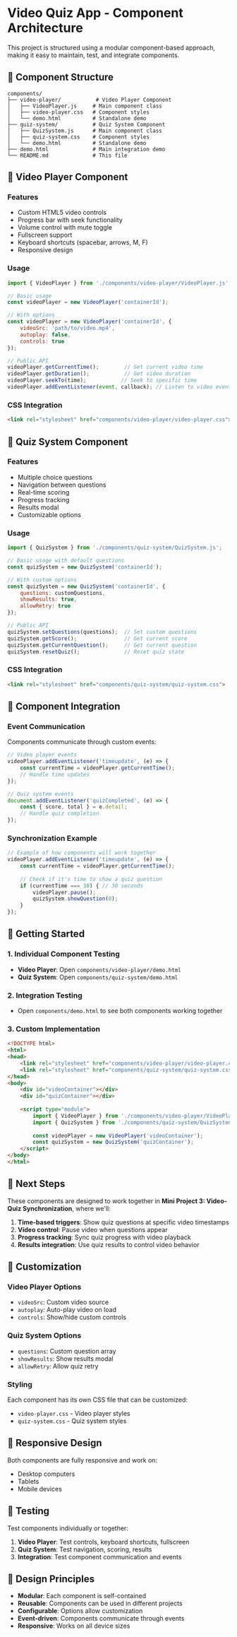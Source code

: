 # Video Quiz App - Component Architecture

This project is structured using a modular component-based approach, making it easy to maintain, test, and integrate components.

## 📁 Component Structure

```
components/
├── video-player/           # Video Player Component
│   ├── VideoPlayer.js     # Main component class
│   ├── video-player.css   # Component styles
│   └── demo.html          # Standalone demo
├── quiz-system/           # Quiz System Component
│   ├── QuizSystem.js      # Main component class
│   ├── quiz-system.css    # Component styles
│   └── demo.html          # Standalone demo
├── demo.html              # Main integration demo
└── README.md              # This file
```

## 🎥 Video Player Component

### Features
- Custom HTML5 video controls
- Progress bar with seek functionality
- Volume control with mute toggle
- Fullscreen support
- Keyboard shortcuts (spacebar, arrows, M, F)
- Responsive design

### Usage

```javascript
import { VideoPlayer } from './components/video-player/VideoPlayer.js';

// Basic usage
const videoPlayer = new VideoPlayer('containerId');

// With options
const videoPlayer = new VideoPlayer('containerId', {
    videoSrc: 'path/to/video.mp4',
    autoplay: false,
    controls: true
});

// Public API
videoPlayer.getCurrentTime();        // Get current video time
videoPlayer.getDuration();           // Get video duration
videoPlayer.seekTo(time);           // Seek to specific time
videoPlayer.addEventListener(event, callback); // Listen to video events
```

### CSS Integration
```html
<link rel="stylesheet" href="components/video-player/video-player.css">
```

## 📝 Quiz System Component

### Features
- Multiple choice questions
- Navigation between questions
- Real-time scoring
- Progress tracking
- Results modal
- Customizable options

### Usage

```javascript
import { QuizSystem } from './components/quiz-system/QuizSystem.js';

// Basic usage with default questions
const quizSystem = new QuizSystem('containerId');

// With custom options
const quizSystem = new QuizSystem('containerId', {
    questions: customQuestions,
    showResults: true,
    allowRetry: true
});

// Public API
quizSystem.setQuestions(questions);  // Set custom questions
quizSystem.getScore();               // Get current score
quizSystem.getCurrentQuestion();     // Get current question
quizSystem.resetQuiz();              // Reset quiz state
```

### CSS Integration
```html
<link rel="stylesheet" href="components/quiz-system/quiz-system.css">
```

## 🔗 Component Integration

### Event Communication
Components communicate through custom events:

```javascript
// Video player events
videoPlayer.addEventListener('timeupdate', (e) => {
    const currentTime = videoPlayer.getCurrentTime();
    // Handle time updates
});

// Quiz system events
document.addEventListener('quizCompleted', (e) => {
    const { score, total } = e.detail;
    // Handle quiz completion
});
```

### Synchronization Example
```javascript
// Example of how components will work together
videoPlayer.addEventListener('timeupdate', (e) => {
    const currentTime = videoPlayer.getCurrentTime();
    
    // Check if it's time to show a quiz question
    if (currentTime === 30) { // 30 seconds
        videoPlayer.pause();
        quizSystem.showQuestion(0);
    }
});
```

## 🚀 Getting Started

### 1. Individual Component Testing
- **Video Player**: Open `components/video-player/demo.html`
- **Quiz System**: Open `components/quiz-system/demo.html`

### 2. Integration Testing
- Open `components/demo.html` to see both components working together

### 3. Custom Implementation
```html
<!DOCTYPE html>
<html>
<head>
    <link rel="stylesheet" href="components/video-player/video-player.css">
    <link rel="stylesheet" href="components/quiz-system/quiz-system.css">
</head>
<body>
    <div id="videoContainer"></div>
    <div id="quizContainer"></div>
    
    <script type="module">
        import { VideoPlayer } from './components/video-player/VideoPlayer.js';
        import { QuizSystem } from './components/quiz-system/QuizSystem.js';
        
        const videoPlayer = new VideoPlayer('videoContainer');
        const quizSystem = new QuizSystem('quizContainer');
    </script>
</body>
</html>
```

## 🎯 Next Steps

These components are designed to work together in **Mini Project 3: Video-Quiz Synchronization**, where we'll:

1. **Time-based triggers**: Show quiz questions at specific video timestamps
2. **Video control**: Pause video when questions appear
3. **Progress tracking**: Sync quiz progress with video playback
4. **Results integration**: Use quiz results to control video behavior

## 🔧 Customization

### Video Player Options
- `videoSrc`: Custom video source
- `autoplay`: Auto-play video on load
- `controls`: Show/hide custom controls

### Quiz System Options
- `questions`: Custom question array
- `showResults`: Show results modal
- `allowRetry`: Allow quiz retry

### Styling
Each component has its own CSS file that can be customized:
- `video-player.css` - Video player styles
- `quiz-system.css` - Quiz system styles

## 📱 Responsive Design

Both components are fully responsive and work on:
- Desktop computers
- Tablets
- Mobile devices

## 🧪 Testing

Test components individually or together:
1. **Video Player**: Test controls, keyboard shortcuts, fullscreen
2. **Quiz System**: Test navigation, scoring, results
3. **Integration**: Test component communication and events

## 🎨 Design Principles

- **Modular**: Each component is self-contained
- **Reusable**: Components can be used in different projects
- **Configurable**: Options allow customization
- **Event-driven**: Components communicate through events
- **Responsive**: Works on all device sizes
